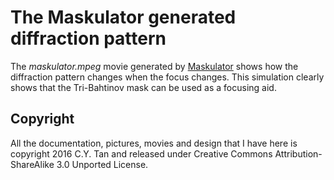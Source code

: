 # The Maskulator generated diffraction pattern

The _maskulator.mpeg_ movie generated by [Maskulator](http://www.njnoordhoek.com/?p=376) shows how the diffraction pattern changes when the focus changes. This simulation clearly shows that the Tri-Bahtinov mask can be used as a focusing aid.

## Copyright

All the documentation, pictures, movies and design that I have here is
copyright 2016 C.Y. Tan and released under Creative Commons
Attribution-ShareAlike 3.0 Unported License.
